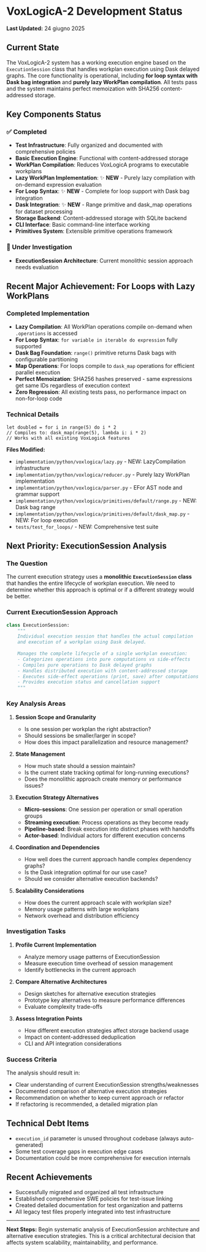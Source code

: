 # VoxLogicA-2 Development Status

**Last Updated:** 24 giugno 2025

## Current State

The VoxLogicA-2 system has a working execution engine based on the `ExecutionSession` class that handles workplan execution using Dask delayed graphs. The core functionality is operational, including **for loop syntax with Dask bag integration** and **purely lazy WorkPlan compilation**. All tests pass and the system maintains perfect memoization with SHA256 content-addressed storage.

## Key Components Status

### ✅ Completed
- **Test Infrastructure**: Fully organized and documented with comprehensive policies
- **Basic Execution Engine**: Functional with content-addressed storage
- **WorkPlan Compilation**: Reduces VoxLogicA programs to executable workplans
- **Lazy WorkPlan Implementation**: ✨ **NEW** - Purely lazy compilation with on-demand expression evaluation
- **For Loop Syntax**: ✨ **NEW** - Complete for loop support with Dask bag integration
- **Dask Integration**: ✨ **NEW** - Range primitive and dask_map operations for dataset processing
- **Storage Backend**: Content-addressed storage with SQLite backend
- **CLI Interface**: Basic command-line interface working
- **Primitives System**: Extensible primitive operations framework

### 🔄 Under Investigation
- **ExecutionSession Architecture**: Current monolithic session approach needs evaluation

## Recent Major Achievement: For Loops with Lazy WorkPlans

### Completed Implementation
- **Lazy Compilation**: All WorkPlan operations compile on-demand when `.operations` is accessed
- **For Loop Syntax**: `for variable in iterable do expression` fully supported
- **Dask Bag Foundation**: `range()` primitive returns Dask bags with configurable partitioning
- **Map Operations**: For loops compile to `dask_map` operations for efficient parallel execution
- **Perfect Memoization**: SHA256 hashes preserved - same expressions get same IDs regardless of execution context
- **Zero Regression**: All existing tests pass, no performance impact on non-for-loop code

### Technical Details
```voxlogica
let doubled = for i in range(5) do i * 2
// Compiles to: dask_map(range(5), lambda i: i * 2)
// Works with all existing VoxLogicA features
```

**Files Modified:**
- `implementation/python/voxlogica/lazy.py` - NEW: LazyCompilation infrastructure
- `implementation/python/voxlogica/reducer.py` - Purely lazy WorkPlan implementation
- `implementation/python/voxlogica/parser.py` - EFor AST node and grammar support
- `implementation/python/voxlogica/primitives/default/range.py` - NEW: Dask bag range
- `implementation/python/voxlogica/primitives/default/dask_map.py` - NEW: For loop execution
- `tests/test_for_loops/` - NEW: Comprehensive test suite

## Next Priority: ExecutionSession Analysis

### The Question
The current execution strategy uses a **monolithic `ExecutionSession` class** that handles the entire lifecycle of workplan execution. We need to determine whether this approach is optimal or if a different strategy would be better.

### Current ExecutionSession Approach
```python
class ExecutionSession:
    """
    Individual execution session that handles the actual compilation
    and execution of a workplan using Dask delayed.
    
    Manages the complete lifecycle of a single workplan execution:
    - Categorizes operations into pure computations vs side-effects
    - Compiles pure operations to Dask delayed graphs  
    - Handles distributed execution with content-addressed storage
    - Executes side-effect operations (print, save) after computations
    - Provides execution status and cancellation support
    """
```

### Key Analysis Areas

1. **Session Scope and Granularity**
   - Is one session per workplan the right abstraction?
   - Should sessions be smaller/larger in scope?
   - How does this impact parallelization and resource management?

2. **State Management**
   - How much state should a session maintain?
   - Is the current state tracking optimal for long-running executions?
   - Does the monolithic approach create memory or performance issues?

3. **Execution Strategy Alternatives**
   - **Micro-sessions**: One session per operation or small operation groups
   - **Streaming execution**: Process operations as they become ready
   - **Pipeline-based**: Break execution into distinct phases with handoffs
   - **Actor-based**: Individual actors for different execution concerns

4. **Coordination and Dependencies**
   - How well does the current approach handle complex dependency graphs?
   - Is the Dask integration optimal for our use case?
   - Should we consider alternative execution backends?

5. **Scalability Considerations**
   - How does the current approach scale with workplan size?
   - Memory usage patterns with large workplans
   - Network overhead and distribution efficiency

### Investigation Tasks

1. **Profile Current Implementation**
   - Analyze memory usage patterns of ExecutionSession
   - Measure execution time overhead of session management
   - Identify bottlenecks in the current approach

2. **Compare Alternative Architectures**
   - Design sketches for alternative execution strategies
   - Prototype key alternatives to measure performance differences
   - Evaluate complexity trade-offs

3. **Assess Integration Points**
   - How different execution strategies affect storage backend usage
   - Impact on content-addressed deduplication
   - CLI and API integration considerations

### Success Criteria

The analysis should result in:
- Clear understanding of current ExecutionSession strengths/weaknesses
- Documented comparison of alternative execution strategies
- Recommendation on whether to keep current approach or refactor
- If refactoring is recommended, a detailed migration plan

## Technical Debt Items

- `execution_id` parameter is unused throughout codebase (always auto-generated)
- Some test coverage gaps in execution edge cases
- Documentation could be more comprehensive for execution internals

## Recent Achievements

- Successfully migrated and organized all test infrastructure
- Established comprehensive SWE policies for test-issue linking
- Created detailed documentation for test organization and patterns
- All legacy test files properly integrated into test infrastructure

---

**Next Steps:** Begin systematic analysis of ExecutionSession architecture and alternative execution strategies. This is a critical architectural decision that affects system scalability, maintainability, and performance.
